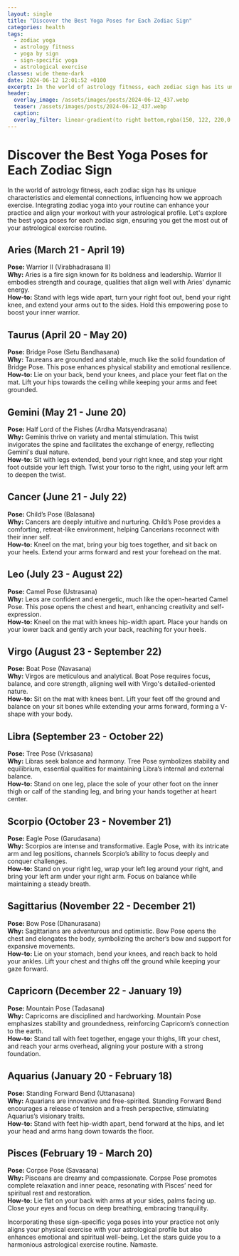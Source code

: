 ```yaml
---
layout: single
title: "Discover the Best Yoga Poses for Each Zodiac Sign"
categories: health
tags:
  - zodiac yoga
  - astrology fitness
  - yoga by sign
  - sign-specific yoga
  - astrological exercise
classes: wide theme-dark
date: 2024-06-12 12:01:52 +0100
excerpt: In the world of astrology fitness, each zodiac sign has its unique characteristics and elemental connections, influencing how we approach exercise. Integrat...
header:
  overlay_image: /assets/images/posts/2024-06-12_437.webp
  teaser: /assets/images/posts/2024-06-12_437.webp
  caption: 
  overlay_filter: linear-gradient(to right bottom,rgba(150, 122, 220,0.8), rgba(255,245,208,0.5))
---
```


# Discover the Best Yoga Poses for Each Zodiac Sign

In the world of astrology fitness, each zodiac sign has its unique characteristics and elemental connections, influencing how we approach exercise. Integrating zodiac yoga into your routine can enhance your practice and align your workout with your astrological profile. Let's explore the best yoga poses for each zodiac sign, ensuring you get the most out of your astrological exercise routine.

## Aries (March 21 - April 19)

**Pose:** Warrior II (Virabhadrasana II)  
**Why:** Aries is a fire sign known for its boldness and leadership. Warrior II embodies strength and courage, qualities that align well with Aries' dynamic energy.  
**How-to:** Stand with legs wide apart, turn your right foot out, bend your right knee, and extend your arms out to the sides. Hold this empowering pose to boost your inner warrior.

## Taurus (April 20 - May 20)

**Pose:** Bridge Pose (Setu Bandhasana)  
**Why:** Taureans are grounded and stable, much like the solid foundation of Bridge Pose. This pose enhances physical stability and emotional resilience.  
**How-to:** Lie on your back, bend your knees, and place your feet flat on the mat. Lift your hips towards the ceiling while keeping your arms and feet grounded.

## Gemini (May 21 - June 20)

**Pose:** Half Lord of the Fishes (Ardha Matsyendrasana)  
**Why:** Geminis thrive on variety and mental stimulation. This twist invigorates the spine and facilitates the exchange of energy, reflecting Gemini's dual nature.  
**How-to:** Sit with legs extended, bend your right knee, and step your right foot outside your left thigh. Twist your torso to the right, using your left arm to deepen the twist.

## Cancer (June 21 - July 22)

**Pose:** Child’s Pose (Balasana)  
**Why:** Cancers are deeply intuitive and nurturing. Child’s Pose provides a comforting, retreat-like environment, helping Cancerians reconnect with their inner self.  
**How-to:** Kneel on the mat, bring your big toes together, and sit back on your heels. Extend your arms forward and rest your forehead on the mat.

## Leo (July 23 - August 22)

**Pose:** Camel Pose (Ustrasana)  
**Why:** Leos are confident and energetic, much like the open-hearted Camel Pose. This pose opens the chest and heart, enhancing creativity and self-expression.  
**How-to:** Kneel on the mat with knees hip-width apart. Place your hands on your lower back and gently arch your back, reaching for your heels.

## Virgo (August 23 - September 22)

**Pose:** Boat Pose (Navasana)  
**Why:** Virgos are meticulous and analytical. Boat Pose requires focus, balance, and core strength, aligning well with Virgo's detailed-oriented nature.  
**How-to:** Sit on the mat with knees bent. Lift your feet off the ground and balance on your sit bones while extending your arms forward, forming a V-shape with your body.

## Libra (September 23 - October 22)

**Pose:** Tree Pose (Vrksasana)  
**Why:** Libras seek balance and harmony. Tree Pose symbolizes stability and equilibrium, essential qualities for maintaining Libra’s internal and external balance.  
**How-to:** Stand on one leg, place the sole of your other foot on the inner thigh or calf of the standing leg, and bring your hands together at heart center.

## Scorpio (October 23 - November 21)

**Pose:** Eagle Pose (Garudasana)  
**Why:** Scorpios are intense and transformative. Eagle Pose, with its intricate arm and leg positions, channels Scorpio’s ability to focus deeply and conquer challenges.  
**How-to:** Stand on your right leg, wrap your left leg around your right, and bring your left arm under your right arm. Focus on balance while maintaining a steady breath.

## Sagittarius (November 22 - December 21)

**Pose:** Bow Pose (Dhanurasana)  
**Why:** Sagittarians are adventurous and optimistic. Bow Pose opens the chest and elongates the body, symbolizing the archer’s bow and support for expansive movements.  
**How-to:** Lie on your stomach, bend your knees, and reach back to hold your ankles. Lift your chest and thighs off the ground while keeping your gaze forward.

## Capricorn (December 22 - January 19)

**Pose:** Mountain Pose (Tadasana)  
**Why:** Capricorns are disciplined and hardworking. Mountain Pose emphasizes stability and groundedness, reinforcing Capricorn’s connection to the earth.  
**How-to:** Stand tall with feet together, engage your thighs, lift your chest, and reach your arms overhead, aligning your posture with a strong foundation.

## Aquarius (January 20 - February 18)

**Pose:** Standing Forward Bend (Uttanasana)  
**Why:** Aquarians are innovative and free-spirited. Standing Forward Bend encourages a release of tension and a fresh perspective, stimulating Aquarius’s visionary traits.  
**How-to:** Stand with feet hip-width apart, bend forward at the hips, and let your head and arms hang down towards the floor.

## Pisces (February 19 - March 20)

**Pose:** Corpse Pose (Savasana)  
**Why:** Pisceans are dreamy and compassionate. Corpse Pose promotes complete relaxation and inner peace, resonating with Pisces’ need for spiritual rest and restoration.  
**How-to:** Lie flat on your back with arms at your sides, palms facing up. Close your eyes and focus on deep breathing, embracing tranquility.

Incorporating these sign-specific yoga poses into your practice not only aligns your physical exercise with your astrological profile but also enhances emotional and spiritual well-being. Let the stars guide you to a harmonious astrological exercise routine. Namaste.